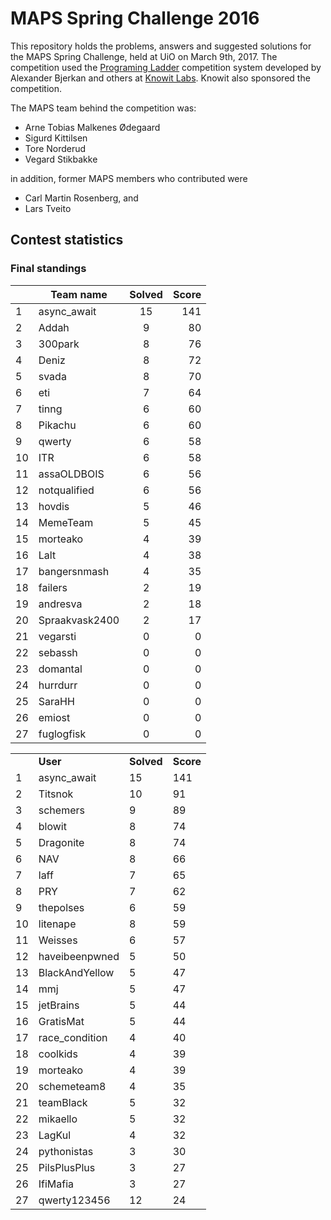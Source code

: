 # MAPS Spring Challenge 2016

This repository holds the problems, answers and suggested
solutions for the MAPS Spring Challenge, held at UiO on
March 9th, 2017. The competition used the
[Programing Ladder](https://github.com/alexanbj/programming-ladder) competition
system developed by Alexander Bjerkan and others at
[Knowit Labs](http://www.knowit.no/).
Knowit also sponsored the competition.

The MAPS team behind the competition was:

* Arne Tobias Malkenes Ødegaard
* Sigurd Kittilsen
* Tore Norderud
* Vegard Stikbakke

in addition, former MAPS members who contributed were

* Carl Martin Rosenberg, and
* Lars Tveito

## Contest statistics

### Final standings

|   | Team name     | Solved | Score |
|---| ------------- |:------:| -----:|
| 1 | async_await   | 15     | 141 |
| 2 | Addah   | 9     | 80 |
| 3 | 300park   | 8     | 76 |
| 4 | Deniz   | 8     | 72 |
| 5 | svada   | 8     | 70 |
| 6 | eti   | 7     | 64 |
| 7 | tinng   | 6     | 60 |
| 8 | Pikachu   | 6     | 60 |
| 9 | qwerty   | 6     | 58 |
| 10 | ITR   | 6     | 58 |
| 11 | assaOLDBOIS   | 6     | 56 |
| 12 | notqualified   | 6     | 56 |
| 13 | hovdis   | 5     | 46 |
| 14 | MemeTeam   | 5     | 45 |
| 15 | morteako   | 4     | 39 |
| 16 | Lalt   | 4     | 38 |
| 17 | bangersnmash   | 4     | 35 |
| 18 | failers   | 2     | 19 |
| 19 | andresva   | 2     | 18 |
| 20 | Spraakvask2400   | 2     | 17 |
| 21 | vegarsti   | 0     | 0 |
| 22 | sebassh   | 0     | 0 |
| 23 | domantal   | 0     | 0 |
| 24 | hurrdurr   | 0     | 0 |
| 25 | SaraHH   | 0     | 0 |
| 26 | emiost   | 0     | 0 |
| 27 | fuglogfisk   | 0     | 0 |



<table>
<tr>
<td></td>
<td><b>User</b></td>
<td><b>Solved</b></td>
<td><b>Score</b></td>
</tr>
<tr>
<td>1</td>
<td>async_await</td>
<td>15</td>
<td>141</td>
</tr>
<tr>
<td>2</td>
<td>Titsnok</td>
<td>10</td>
<td>91</td>
</tr>
<tr>
<td>3</td>
<td>schemers</td>
<td>9</td>
<td>89</td>
</tr>
<tr>
<td>4</td>
<td>blowit</td>
<td>8</td>
<td>74</td>
</tr>
<tr>
<td>5</td>
<td>Dragonite</td>
<td>8</td>
<td>74</td>
</tr>
<tr>
<td>6</td>
<td>NAV</td>
<td>8</td>
<td>66</td>
</tr>
<tr>
<td>7</td>
<td>laff</td>
<td>7</td>
<td>65</td>
</tr>
<tr>
<td>8</td>
<td>PRY</td>
<td>7</td>
<td>62</td>
</tr>
<tr>
<td>9</td>
<td>thepolses</td>
<td>6</td>
<td>59</td>
</tr>
<tr>
<td>10</td>
<td>litenape</td>
<td>8</td>
<td>59</td>
</tr>
<tr>
<td>11</td>
<td>Weisses</td>
<td>6</td>
<td>57</td>
</tr>
<tr>
<td>12</td>
<td>haveibeenpwned</td>
<td>5</td>
<td>50</td>
</tr>
<tr>
<td>13</td>
<td>BlackAndYellow</td>
<td>5</td>
<td>47</td>
</tr>
<tr>
<td>14</td>
<td>mmj</td>
<td>5</td>
<td>47</td>
</tr>
<tr>
<td>15</td>
<td>jetBrains</td>
<td>5</td>
<td>44</td>
</tr>
<tr>
<td>16</td>
<td>GratisMat</td>
<td>5</td>
<td>44</td>
</tr>
<tr>
<td>17</td>
<td>race_condition</td>
<td>4</td>
<td>40</td>
</tr>
<tr>
<td>18</td>
<td>coolkids</td>
<td>4</td>
<td>39</td>
</tr>
<tr>
<td>19</td>
<td>morteako</td>
<td>4</td>
<td>39</td>
</tr>
<tr>
<td>20</td>
<td>schemeteam8</td>
<td>4</td>
<td>35</td>
</tr>
<tr>
<td>21</td>
<td>teamBlack</td>
<td>5</td>
<td>32</td>
</tr>
<tr>
<td>22</td>
<td>mikaello</td>
<td>5</td>
<td>32</td>
</tr>
<tr>
<td>23</td>
<td>LagKul</td>
<td>4</td>
<td>32</td>
</tr>
<tr>
<td>24</td>
<td>pythonistas</td>
<td>3</td>
<td>30</td>
</tr>
<tr>
<td>25</td>
<td>PilsPlusPlus</td>
<td>3</td>
<td>27</td>
</tr>
<tr>
<td>26</td>
<td>IfiMafia</td>
<td>3</td>
<td>27</td>
</tr>
<tr>
<td>27</td>
<td>qwerty123456</td>
<td>12</td>
<td>24</td>
</tr>
</table>
